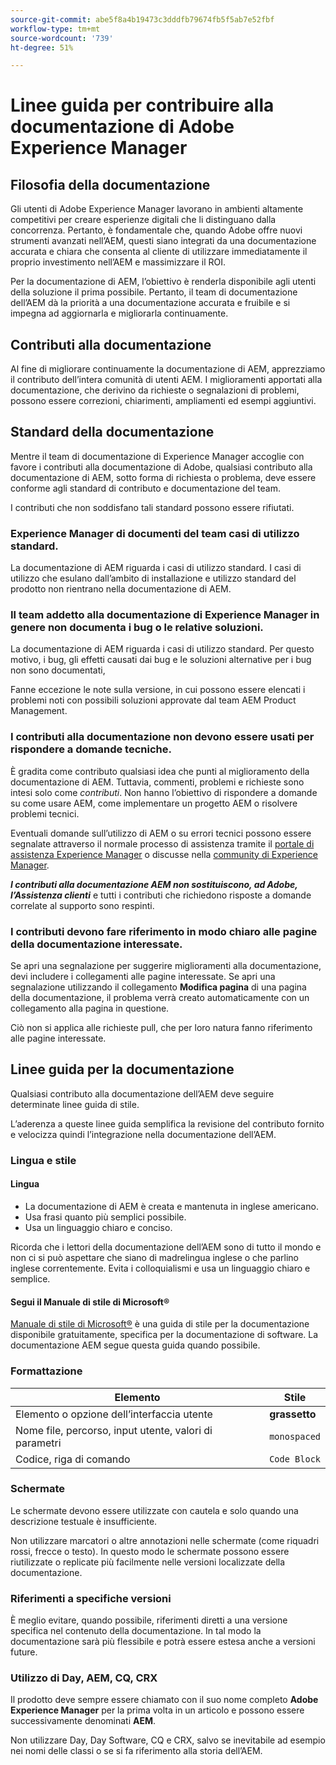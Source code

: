 ```yaml
---
source-git-commit: abe5f8a4b19473c3dddfb79674fb5f5ab7e52fbf
workflow-type: tm+mt
source-wordcount: '739'
ht-degree: 51%

---
```

# Linee guida per contribuire alla documentazione di Adobe Experience Manager

## Filosofia della documentazione

Gli utenti di Adobe Experience Manager lavorano in ambienti altamente competitivi per creare esperienze digitali che li distinguano dalla concorrenza. Pertanto, è fondamentale che, quando Adobe offre nuovi strumenti avanzati nell’AEM, questi siano integrati da una documentazione accurata e chiara che consenta al cliente di utilizzare immediatamente il proprio investimento nell’AEM e massimizzare il ROI.

Per la documentazione di AEM, l’obiettivo è renderla disponibile agli utenti della soluzione il prima possibile. Pertanto, il team di documentazione dell’AEM dà la priorità a una documentazione accurata e fruibile e si impegna ad aggiornarla e migliorarla continuamente.

## Contributi alla documentazione

Al fine di migliorare continuamente la documentazione di AEM, apprezziamo il contributo dell’intera comunità di utenti AEM. I miglioramenti apportati alla documentazione, che derivino da richieste o segnalazioni di problemi, possono essere correzioni, chiarimenti, ampliamenti ed esempi aggiuntivi.

## Standard della documentazione

Mentre il team di documentazione di Experience Manager accoglie con favore i contributi alla documentazione di Adobe, qualsiasi contributo alla documentazione di AEM, sotto forma di richiesta o problema, deve essere conforme agli standard di contributo e documentazione del team.

I contributi che non soddisfano tali standard possono essere rifiutati.

### Experience Manager di documenti del team casi di utilizzo standard.

La documentazione di AEM riguarda i casi di utilizzo standard. I casi di utilizzo che esulano dall’ambito di installazione e utilizzo standard del prodotto non rientrano nella documentazione di AEM.

### Il team addetto alla documentazione di Experience Manager in genere non documenta i bug o le relative soluzioni.

La documentazione di AEM riguarda i casi di utilizzo standard. Per questo motivo, i bug, gli effetti causati dai bug e le soluzioni alternative per i bug non sono documentati,

Fanne eccezione le note sulla versione, in cui possono essere elencati i problemi noti con possibili soluzioni approvate dal team AEM Product Management.

### I contributi alla documentazione non devono essere usati per rispondere a domande tecniche.

È gradita come contributo qualsiasi idea che punti al miglioramento della documentazione di AEM. Tuttavia, commenti, problemi e richieste sono intesi solo come *contributi*. Non hanno l’obiettivo di rispondere a domande su come usare AEM, come implementare un progetto AEM o risolvere problemi tecnici.

Eventuali domande sull’utilizzo di AEM o su errori tecnici possono essere segnalate attraverso il normale processo di assistenza tramite il [portale di assistenza Experience Manager](https://experienceleague.adobe.com/?support-solution=Experience+Manager&amp;lang=it#home) o discusse nella [community di Experience Manager](https://experienceleaguecommunities.adobe.com/t5/adobe-experience-manager/ct-p/adobe-experience-manager-community).

***I contributi alla documentazione AEM non sostituiscono, ad Adobe, l’Assistenza clienti*** e tutti i contributi che richiedono risposte a domande correlate al supporto sono respinti.

### I contributi devono fare riferimento in modo chiaro alle pagine della documentazione interessate.

Se apri una segnalazione per suggerire miglioramenti alla documentazione, devi includere i collegamenti alle pagine interessate. Se apri una segnalazione utilizzando il collegamento **Modifica pagina** di una pagina della documentazione, il problema verrà creato automaticamente con un collegamento alla pagina in questione.

Ciò non si applica alle richieste pull, che per loro natura fanno riferimento alle pagine interessate.

## Linee guida per la documentazione

Qualsiasi contributo alla documentazione dell’AEM deve seguire determinate linee guida di stile.

L’aderenza a queste linee guida semplifica la revisione del contributo fornito e velocizza quindi l’integrazione nella documentazione dell’AEM.

### Lingua e stile

#### Lingua

* La documentazione di AEM è creata e mantenuta in inglese americano.
* Usa frasi quanto più semplici possibile.
* Usa un linguaggio chiaro e conciso.

Ricorda che i lettori della documentazione dell’AEM sono di tutto il mondo e non ci si può aspettare che siano di madrelingua inglese o che parlino inglese correntemente. Evita i colloquialismi e usa un linguaggio chiaro e semplice.

#### Segui il Manuale di stile di Microsoft®

[Manuale di stile di Microsoft®](https://learn.microsoft.com/en-us/style-guide/welcome/) è una guida di stile per la documentazione disponibile gratuitamente, specifica per la documentazione di software. La documentazione AEM segue questa guida quando possibile.

### Formattazione

| Elemento | Stile |
|---|---|
| Elemento o opzione dell’interfaccia utente | **grassetto** |
| Nome file, percorso, input utente, valori di parametri | `monospaced` |
| Codice, riga di comando | ```Code Block``` |

### Schermate

Le schermate devono essere utilizzate con cautela e solo quando una descrizione testuale è insufficiente.

Non utilizzare marcatori o altre annotazioni nelle schermate (come riquadri rossi, frecce o testo). In questo modo le schermate possono essere riutilizzate o replicate più facilmente nelle versioni localizzate della documentazione.

### Riferimenti a specifiche versioni

È meglio evitare, quando possibile, riferimenti diretti a una versione specifica nel contenuto della documentazione. In tal modo la documentazione sarà più flessibile e potrà essere estesa anche a versioni future.

### Utilizzo di Day, AEM, CQ, CRX

Il prodotto deve sempre essere chiamato con il suo nome completo **Adobe Experience Manager** per la prima volta in un articolo e possono essere successivamente denominati **AEM**.

Non utilizzare Day, Day Software, CQ e CRX, salvo se inevitabile ad esempio nei nomi delle classi o se si fa riferimento alla storia dell’AEM.
